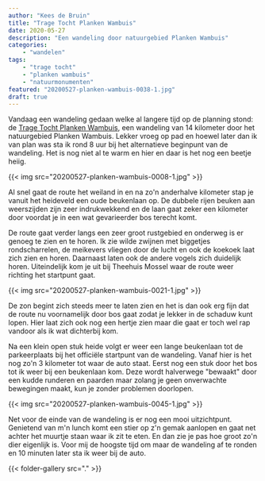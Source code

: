 ```yaml
---
author: "Kees de Bruin"
title: "Trage Tocht Planken Wambuis"
date: 2020-05-27
description: "Een wandeling door natuurgebied Planken Wambuis"
categories:
    - "wandelen"
tags:
    - "trage tocht"
    - "planken wambuis"
    - "natuurmonumenten"
featured: "20200527-planken-wambuis-0038-1.jpg"
draft: true
---
```


Vandaag een wandeling gedaan welke al langere tijd op de planning stond: de [Trage Tocht Planken Wambuis](https://www.wandelzoekpagina.nl/wandeling/trage-tocht-planken-wambuis/17467/), een wandeling van 14 kilometer door het natuurgebied Planken Wambuis. Lekker vroeg op pad en hoewel later dan ik van plan was sta ik rond 8 uur bij het alternatieve beginpunt van de wandeling. Het is nog niet al te warm en hier en daar is het nog een beetje heiig.

<!--more-->

{{< img src="20200527-planken-wambuis-0008-1.jpg" >}}

Al snel gaat de route het weiland in en na zo'n anderhalve kilometer stap je vanuit het heideveld een oude beukenlaan op. De dubbele rijen beuken aan weerszijden zijn zeer indrukwekkend en de laan gaat zeker een kilometer door voordat je in een wat gevarieerder bos terecht komt.

De route gaat verder langs een zeer groot rustgebied en onderweg is er genoeg te zien en te horen. Ik zie wilde zwijnen met biggetjes rondscharrelen, de meikevers vliegen door de lucht en ook de koekoek laat zich zien en horen. Daarnaast laten ook de andere vogels zich duidelijk horen. Uiteindelijk kom je uit bij Theehuis Mossel waar de route weer richting het startpunt gaat.

{{< img src="20200527-planken-wambuis-0021-1.jpg" >}}

De zon begint zich steeds meer te laten zien en het is dan ook erg fijn dat de route nu voornamelijk door bos gaat zodat je lekker in de schaduw kunt lopen. Hier laat zich ook nog een hertje zien maar die gaat er toch wel rap vandoor als ik wat dichterbij kom.

Na een klein open stuk heide volgt er weer een lange beukenlaan tot de parkeerplaats bij het officiële startpunt van de wandeling. Vanaf hier is het nog zo'n 3 kilometer tot waar de auto staat. Eerst nog een stuk door het bos tot ik weer bij een beukenlaan kom. Deze wordt halverwege "bewaakt" door een kudde runderen en paarden maar zolang je geen onverwachte bewegingen maakt, kun je zonder problemen doorlopen.

{{< img src="20200527-planken-wambuis-0045-1.jpg" >}}

Net voor de einde van de wandeling is er nog een mooi uitzichtpunt. Genietend van m'n lunch komt een stier op z'n gemak aanlopen en gaat net achter het muurtje staan waar ik zit te eten. En dan zie je pas hoe groot zo'n dier eigenlijk is. Voor mij de hoogste tijd om maar de wandeling af te ronden en 10 minuten later sta ik weer bij de auto.

{{< folder-gallery src="." >}}